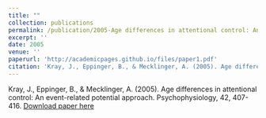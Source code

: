 ```yaml
---
title: ""
collection: publications
permalink: /publication/2005-Age differences in attentional control: An event-related potential approach
excerpt: ''
date: 2005
venue: ''
paperurl: 'http://academicpages.github.io/files/paper1.pdf'
citation: 'Kray, J., Eppinger, B., & Mecklinger, A. (2005). Age differences in attentional control: An event-related potential approach. Psychophysiology, 42, 407-416.'
---
```

Kray, J., Eppinger, B., & Mecklinger, A. (2005). Age differences in attentional control: An event-related potential approach. Psychophysiology, 42, 407-416.
[Download paper here](PDF)
